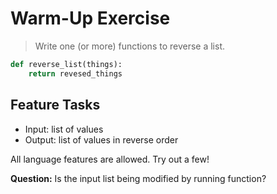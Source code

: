 # Warm-Up Exercise

> Write one (or more) functions to reverse a list.

```python
def reverse_list(things):
    return revesed_things
```

## Feature Tasks

- Input: list of values
- Output: list of values in reverse order

All language features are allowed. Try out a few!

**Question:** Is the input list being modified by running function?
